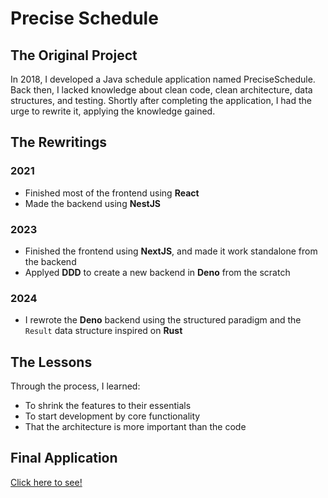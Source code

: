 # Precise Schedule

## The Original Project

In 2018, I developed a Java schedule application named PreciseSchedule. Back then, I lacked
knowledge about clean code, clean architecture, data structures, and testing. Shortly after
completing the application, I had the urge to rewrite it, applying the knowledge gained.

## The Rewritings

### 2021

- Finished most of the frontend using **React**
- Made the backend using **NestJS**

### 2023

- Finished the frontend using **NextJS**, and made it work standalone from the backend
- Applyed **DDD** to create a new backend in **Deno** from the scratch

### 2024

- I rewrote the **Deno** backend using the structured paradigm and the `Result` data structure
  inspired on **Rust**

## The Lessons

Through the process, I learned:

- To shrink the features to their essentials
- To start development by core functionality
- That the architecture is more important than the code

## Final Application

[Click here to see!](/precise_schedule/index.html)
